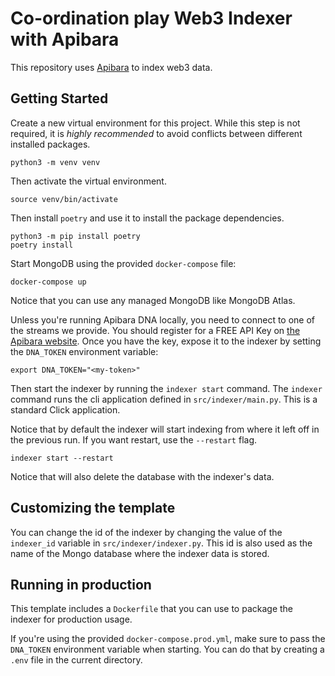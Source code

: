 # Co-ordination play Web3 Indexer with Apibara

This repository uses [Apibara](https://github.com/apibara/apibara) to index
web3 data.


## Getting Started

Create a new virtual environment for this project. While this step is not
required, it is _highly recommended_ to avoid conflicts between different
installed packages.

    python3 -m venv venv

Then activate the virtual environment.

    source venv/bin/activate

Then install `poetry` and use it to install the package dependencies.

    python3 -m pip install poetry
    poetry install

Start MongoDB using the provided `docker-compose` file:

    docker-compose up

Notice that you can use any managed MongoDB like MongoDB Atlas.

Unless you're running Apibara DNA locally, you need to connect to one of the
streams we provide.
You should register for a FREE API Key on [the Apibara
website](https://www.apibara.com/).
Once you have the key, expose it to the indexer by setting the `DNA_TOKEN`
environment variable:

    export DNA_TOKEN="<my-token>"

Then start the indexer by running the `indexer start` command. The `indexer`
command runs the cli application defined in `src/indexer/main.py`. This is a
standard Click application.

Notice that by default the indexer will start indexing from where it left off in the previous run. If you want restart, use the `--restart` flag.

    indexer start --restart

Notice that will also delete the database with the indexer's data.


## Customizing the template

You can change the id of the indexer by changing the value of the `indexer_id`
variable in `src/indexer/indexer.py`. This id is also used as the name of the
Mongo database where the indexer data is stored.


## Running in production

This template includes a `Dockerfile` that you can use to package the indexer
for production usage.

If you're using the provided `docker-compose.prod.yml`, make sure to pass the
`DNA_TOKEN` environment variable when starting.
You can do that by creating a `.env` file in the current directory.
